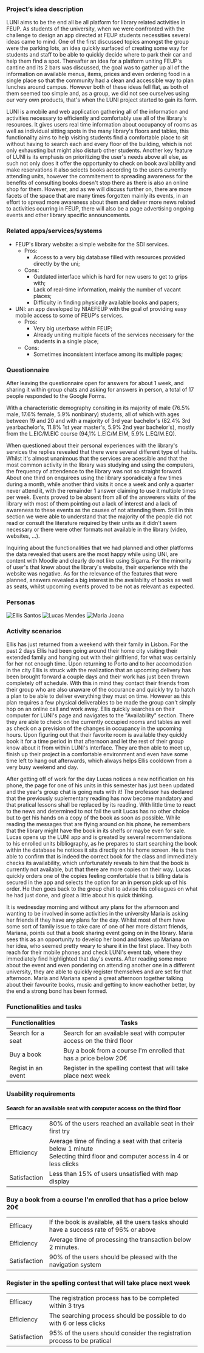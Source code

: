 ### Project’s idea description

LUNI aims to be the end all be all platform for library related activities in FEUP.
As students of the university, when we were confronted with the challenge to design an app directed at FEUP students necessities several ideas came to mind. One of the first discussed topics amongst the group were the parking lots, an idea quickly surfaced of creating some way for students and staff to be able to quickly decide where to park their car and help them find a spot. Thereafter an idea for a platform uniting FEUP's cantine and its 2 bars was discussed, the goal was to gather up all of the information on available menus, items, prices and even ordering food in a single place so that the community had a clean and accessible way to plan lunches around campus. However both of these ideas fell flat, as both of them seemed too simple and, as a group, we did not see ourselves using our very own products, that's when the LUNI project started to gain its form.

LUNI is a mobile and web application gathering all of the information and activities necessary to efficiently and comfortably use all of the library's resources. It gives users real time information about occupancy of rooms as well as individual sitting spots in the many library's floors and tables, this functionality aims to help visiting students find a comfortable place to sit without having to search each and every floor of the building, which is not only exhausting but might also disturb other students. Another key feature of LUNI is its emphasis on prioritizing the user's needs above all else, as such not only does it offer the opportunity to check on book availability and make reservations it also selects books according to the users currently attending units, however the commitement to spreading awareness for the benefits of consulting books doesn't stop there as there is also an online shop for them. However, and as we will discuss further on, there are more facets of the space that are many times forgotten mainly its events, in an effort to spread more awareness about them and deliver more news related to activities ocurring in FEUP, there will also be a page advertising ongoing events and other library specific announcements.

### Related apps/services/systems

- FEUP's library website: a simple website for the SDI services.
    - Pros: 
        - Access to a very big database filled with resources provided directly by the uni;
    - Cons:
        - Outdated interface which is hard for new users to get to grips with;
        - Lack of real-time information, mainly the number of vacant places;
        - Difficulty in finding physically available books and papers;
- UNI: an app developed by NIAEFEUP with the goal of providing easy mobile access to some of FEUP's services.
    - Pros:
        - Very big userbase within FEUP;
        - Already uniting multiple facets of the services necessary for the students in a single place;
    - Cons:
        - Sometimes inconsistent interface among its multiple pages;

### Questionnaire

After leaving the questionnaire open for answers for about 1 week, and sharing it within group chats and asking for answers in person, a total of 17 people responded to the Google Forms.

With a characteristic demography consiting in its majority of male (76.5% male, 17.6% female, 5.9% nonbinary) students, all of which with ages between 19 and 20 and with a majority of 3rd year bachelor's (82.4% 3rd yearbachelor's, 11.8% 1st year master's, 5.9% 2nd year bachelor's), mostly from the L.EIC/M.EIC course (94,1% L.EIC/M.EIM, 5.9% L.EQ/M.EQ).

When questioned about their personal experiences with the library's services the replies revealed that there were several different type of habits. Whilst it's almost unanimous that the services are acessible and that the most common activity in the library was studying and using the computers, the frequency of attendence to the library was not so straight forward. About one third on enquirees using the library sporadicaly a few times during a month, while another third visits it once a week and only a quarter never attend it, with the remainder 1 answer claiming to use it multiple times per week.
Events proved to be absent from all of the answerers visits of the library with most of them pointing out a lack of interest and a lack of awareness to these events as the causes of not attending them.
Still in this section we were able to understand that the majority of the people did not read or consult the literature required by their units as it didn't seem necessary or there were other formats not available in the library (video, websites, ...).

Inquiring about the functionalities that we had planned and other platforms the data revealed that users are the most happy while using UNI, are content with Moodle and clearly do not like using Sigarra. For the minority of user's that knew about the library's website, their experience with the website was negative.
As for the relevance of the features that were planned, answers revealed a big interest in the availabilty of books as well as seats, whilst upcoming events proved to be not as relevant as expected.

### Personas

![Ellis Santos](UX%20Persona%20-%20Ellis%20Santos.png)
![Lucas Mendes](UX%20Persona%20-%20Lucas%20Mendes.png)
![Maria Joana](UX%20Persona-%20Maria%20Joanapng.png)

### Activity scenarios

Ellis has just returned from a weekend with their family in Lisbon. For the past 2 days Ellis had been going around their home city visiting their extended family and hanging out with their girlfriend, for what was certainly for her not enough time.
Upon returning to Porto and to her accomodation in the city Ellis is struck with the realization that an upcoming delivery has been brought forward a couple days and their work has just been thrown completely off schedule. With this in mind they contact their friends from their group who are also unaware of the occurance and quickly try to hatch a plan to be able to deliver everything they must on time. However as this plan requires a few physical deliverables to be made the group can't simply hop on an online call and work away.
Ellis quickly searches on their computer for LUNI's page and navigates to the "Availability" section. There they are able to check on the currently occupied rooms and tables as well as check on a prevision of the changes in occupancy in the upcoming hours. Upon figuring out that their favorite room is available they quickly book it for a time period in that afternoon and let the rest of their group know about it from within LUNI's interface. They are then able to meet up, finish up their project in a comfortable environment and even have some time left to hang out afterwards, which always helps Ellis cooldown from a very busy weekend and day.

After getting off of work for the day Lucas notices a new notification on his phone, the page for one of his units in this semester has just been updated and the year's group chat is going nuts with it! The professor has declared that the previously suplementary reading has now become mandatory and that pratical lessons shall be replaced by its reading. With little time to react to the news and determined to not fail the unit Lucas has no other choice but to get his hands on a copy of the book as soon as possible. While reading the messages that are flying around on his phone, he remembers that the library might have the book in its shelfs or maybe even for sale.
Lucas opens up the LUNI app and is greated by several recommendations to his enrolled units bibliography, as he prepares to start searching the book within the database he notices it sits directly on his home screen. He is then able to confirm that is indeed the correct book for the class and immediately checks its availability, which unfortunately reveals to him that the book is currently not available, but that there are more copies on their way. Lucas quickly orders one of the copies feeling comfortable that is billing data is secured in the app and selects the option for an in person pick up of his order. He then goes back to the group chat to advise his colleagues on what he had just done, and gloat a little about his quick thinking.

It is wednesday morning and without any plans for the afternoon and wanting to be involved in some activities in the university Maria is asking her friends if they have any plans for the day. Whilst most of them have some sort of family issue to take care of one of her more distant friends, Mariana, points out that a book sharing event going on in the library. Maria sees this as an opportunity to develop her bond and takes up Mariana on her idea, who seemed pretty weary to share it in the first place.
They both reach for their mobile phones and check LUNI's event tab, where they immediately find highlighted that day's events. After reading some more about the event and even pondering on attending another one in a different university, they are able to quickly register themselves and are set for that afternoon. Maria and Mariana spend a great afternoon together talking about their favourite books, music and getting to know eachother better, by the end a strong bond has been formed. 

### Functionalities and tasks
|Functionalities | Tasks|     
|-----|-----|
|Search for a seat| Search for an available seat with computer access on the third floor|
|Buy a book| Buy a book from a course I'm enrolled that has a price below 20€|
|Regist in an event| Register in the spelling contest that will take place next week|

### Usability requirements

#### Search for an available seat with computer access on the third floor
|||
|-----------|----------|
|Efficacy| 80% of the users reached an available seat in their first try|
|Efficiency| Average time of finding a seat with that criteria below 1 minute <br> Selecting third floor and computer access in 4 or less clicks|
|Satisfaction| Less than 15% of users unsatisfied with map display|

### Buy a book from a course I'm enrolled that has a price below 20€
|||
|-----------|----------|
|Efficacy| If the book is available, all the users tasks should have a success rate of 96% or above|
|Efficiency| Average time of processing the transaction below 2 minutes.|
|Satisfaction| 90% of the users should be pleased with the navigation system|

### Register in the spelling contest that will take place next week

|||
|-----------|----------|
|Efficacy| The registration process has to be completed within 3 trys|
|Efficiency| The searching process should be possible to do with 6 or less clicks|
|Satisfaction| 95% of the users should consider the registration process to be pratical|